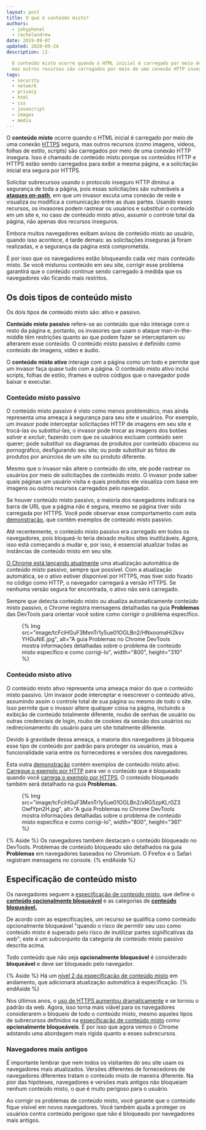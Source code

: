 ```yaml
---
layout: post
title: O que é conteúdo misto?
authors:
  - johyphenel
  - rachelandrew
date: 2019-09-07
updated: 2020-09-24
description: |2-

  O conteúdo misto ocorre quando o HTML inicial é carregado por meio de uma conexão HTTPS segura,
  mas outros recursos são carregados por meio de uma conexão HTTP insegura.
tags:
  - security
  - network
  - privacy
  - html
  - css
  - javascript
  - images
  - media
---
```


O **conteúdo misto** ocorre quando o HTML inicial é carregado por meio de uma conexão [HTTPS](/why-https-matters/) segura, mas outros recursos (como imagens, vídeos, folhas de estilo, scripts) são carregados por meio de uma conexão HTTP insegura. Isso é chamado de conteúdo misto porque os conteúdos HTTP e HTTPS estão sendo carregados para exibir a mesma página, e a solicitação inicial era segura por HTTPS.

Solicitar subrecursos usando o protocolo inseguro HTTP diminui a segurança de toda a página, pois essas solicitações são vulneráveis a [**ataques on-path**](https://www.ietf.org/rfc/rfc7835.html#section-2.1.1), em que um invasor escuta uma conexão de rede e visualiza ou modifica a comunicação entre as duas partes. Usando esses recursos, os invasores podem rastrear os usuários e substituir o conteúdo em um site e, no caso de conteúdo misto ativo, assumir o controle total da página, não apenas dos recursos inseguros.

Embora muitos navegadores exibam avisos de conteúdo misto ao usuário, quando isso acontece, é tarde demais: as solicitações inseguras já foram realizadas, e a segurança da página está comprometida.

É por isso que os navegadores estão bloqueando cada vez mais conteúdo misto. Se você misturou conteúdo em seu site, corrigir esse problema garantirá que o conteúdo continue sendo carregado à medida que os navegadores vão ficando mais restritos.

## Os dois tipos de conteúdo misto

Os dois tipos de conteúdo misto são: ativo e passivo.

**Conteúdo misto passivo** refere-se ao conteúdo que não interage com o resto da página e, portanto, os invasores que usam o ataque man-in-the-middle têm restrições quanto ao que podem fazer se interceptarem ou alterarem esse conteúdo. O conteúdo misto passivo é definido como conteúdo de imagens, vídeo e áudio.

O **conteúdo misto ativo** interage com a página como um todo e permite que um invasor faça quase tudo com a página. O conteúdo misto ativo inclui scripts, folhas de estilo, iframes e outros códigos que o navegador pode baixar e executar.

### Conteúdo misto passivo

O conteúdo misto passivo é visto como menos problemático, mas ainda representa uma ameaça à segurança para seu site e usuários. Por exemplo, um invasor pode interceptar solicitações HTTP de imagens em seu site e trocá-las ou substituí-las; o invasor pode trocar as imagens dos botões *salvar* e *excluir*, fazendo com que os usuários excluam conteúdo sem querer; pode substituir os diagramas de produtos por conteúdo obsceno ou pornográfico, desfigurando seu site; ou pode substituir as fotos de produtos por anúncios de um site ou produto diferente.

Mesmo que o invasor não altere o conteúdo do site, ele pode rastrear os usuários por meio de solicitações de conteúdo misto. O invasor pode saber quais páginas um usuário visita e quais produtos ele visualiza com base em imagens ou outros recursos carregados pelo navegador.

Se houver conteúdo misto passivo, a maioria dos navegadores indicará na barra de URL que a página não é segura, mesmo se página tiver sido carregada por HTTPS. Você pode observar esse comportamento com esta [demonstração](https://passive-mixed-content.glitch.me/), que contém exemplos de conteúdo misto passivo.

Até recentemente, o conteúdo misto passivo era carregado em todos os navegadores, pois bloqueá-lo teria deixado muitos sites inutilizáveis. Agora, isso está começando a mudar e, por isso, é essencial atualizar todas as instâncias de conteúdo misto em seu site.

[O Chrome está lançando atualmente](https://blog.chromium.org/2019/10/no-more-mixed-messages-about-https.html) uma atualização automática de conteúdo misto passivo, sempre que possível. Com a atualização automática, se o ativo estiver disponível por HTTPS, mas tiver sido fixado no código como HTTP, o navegador carregará a versão HTTPS. Se nenhuma versão segura for encontrada, o ativo não será carregado.

Sempre que detecta conteúdo misto ou atualiza automaticamente conteúdo misto passivo, o Chrome registra mensagens detalhadas na guia **Problemas** das DevTools para orientar você sobre como corrigir o problema específico.

<figure>{% Img src="image/tcFciHGuF3MxnTr1y5ue01OGLBn2/HNxoomaHi2ksvYHGuNiE.jpg", alt="A guia Problemas no Chrome DevTools mostra informações detalhadas sobre o problema de conteúdo misto específico e como corrigi-lo", width="800", height="310" %}</figure>

### Conteúdo misto ativo

O conteúdo misto ativo representa uma ameaça maior do que o conteúdo misto passivo. Um invasor pode interceptar e reescrever o conteúdo ativo, assumindo assim o controle total de sua página ou mesmo de todo o site. Isso permite que o invasor altere qualquer coisa na página, incluindo a exibição de conteúdo totalmente diferente, roubo de senhas de usuário ou outras credenciais de login, roubo de cookies da sessão dos usuários ou redirecionamento do usuário para um site totalmente diferente.

Devido à gravidade dessa ameaça, a maioria dos navegadores já bloqueia esse tipo de conteúdo por padrão para proteger os usuários, mas a funcionalidade varia entre os fornecedores e versões dos navegadores.

Esta outra [demonstração](https://active-mixed-content.glitch.me/) contém exemplos de conteúdo misto ativo. [Carregue o exemplo por HTTP](http://active-mixed-content.glitch.me/) para ver o conteúdo que é bloqueado quando você [carrega o exemplo por HTTPS](https://active-mixed-content.glitch.me/). O conteúdo bloqueado também será detalhado na guia **Problemas.**

<figure>{% Img src="image/tcFciHGuF3MxnTr1y5ue01OGLBn2/xRG5zpKLr0Z3OwfYpn2H.jpg", alt="A guia Problemas no Chrome DevTools mostra informações detalhadas sobre o problema de conteúdo misto específico e como corrigi-lo", width="800", height="361" %}</figure>

{% Aside %} Os navegadores também destacam o conteúdo bloqueado no DevTools. Problemas de conteúdo bloqueado são detalhados na guia **Problemas** em navegadores baseados no Chromium. O Firefox e o Safari registram mensagens no console. {% endAside %}

## Especificação de conteúdo misto

Os navegadores seguem a [especificação de conteúdo misto](https://w3c.github.io/webappsec-mixed-content/), que define o [**conteúdo opcionalmente bloqueável**](https://w3c.github.io/webappsec-mixed-content/#optionally-blockable-mixed-content) e as categorias de [**conteúdo bloqueável.**](https://w3c.github.io/webappsec-mixed-content/#category-blockable)

De acordo com as especificações, um recurso se qualifica como conteúdo opcionalmente bloqueável "quando o risco de permitir seu uso como conteúdo misto é superado pelo risco de inutilizar partes significativas da web"; este é um subconjunto da categoria de conteúdo misto passivo descrita acima.

Todo conteúdo que não seja **opcionalmente bloqueável** é considerado **bloqueável** e deve ser bloqueado pelo navegador.

{% Aside %} Há um [nível 2 da especificação de conteúdo misto](https://w3c.github.io/webappsec-mixed-content/level2.html) em andamento, que adicionará atualização automática à especificação. {% endAside %}

Nos últimos anos, o [uso de HTTPS aumentou dramaticamente](https://transparencyreport.google.com/https/overview) e se tornou o padrão da web. Agora, isso torna mais viável para os navegadores considerarem o bloqueio de todo o conteúdo misto, mesmo aqueles tipos de subrecursos definidos na [especificação de conteúdo misto](https://w3c.github.io/webappsec/specs/mixedcontent/) como **opcionalmente bloqueáveis**. É por isso que agora vemos o Chrome adotando uma abordagem mais rígida quanto a esses subrecursos.

### Navegadores mais antigos

É importante lembrar que nem todos os visitantes do seu site usam os navegadores mais atualizados. Versões diferentes de fornecedores de navegadores diferentes tratam o conteúdo misto de maneira diferente. Na pior das hipóteses, navegadores e versões mais antigos não bloqueiam nenhum conteúdo misto, o que é muito perigoso para o usuário.

Ao corrigir os problemas de conteúdo misto, você garante que o conteúdo fique visível em novos navegadores. Você também ajuda a proteger os usuários contra conteúdo perigoso que não é bloqueado por navegadores mais antigos.
